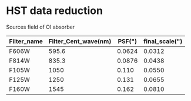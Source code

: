 # HST data reduction
Sources field of OI absorber

| Filter_name | Filter_Cent_wave(nm) | PSF(") | final_scale(") |
| ----------- | -------------------- | ------ | -------------- |
| F606W       | 595.6                | 0.0624 | 0.0312         |
| F814W       | 835.3                | 0.0876 | 0.0438         |
| F105W       | 1050                 | 0.110  | 0.0550         |
| F125W       | 1250                 | 0.131  | 0.0655         |
| F160W       | 1545                 | 0.162  | 0.0810         |
